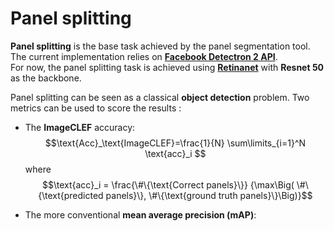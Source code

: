 # Panel splitting

**Panel splitting** is the base task achieved by the panel segmentation tool.
The current implementation relies on [**Facebook Detectron 2 API**](https://github.com/facebookresearch/detectron2).\
For now, the panel splitting task is achieved using [**Retinanet**](https://arxiv.org/abs/1708.02002) with **Resnet 50** as the backbone.

Panel splitting can be seen as a classical **object detection** problem.
Two metrics can be used to score the results :
* The **ImageCLEF** accuracy:
$$\text{Acc}_\text{ImageCLEF}=\frac{1}{N} \sum\limits_{i=1}^N \text{acc}_i $$
where
$$\text{acc}_i = \frac{\#\{\text{Correct panels}\}} {\max\Big( \#\{\text{predicted panels}\}, \#\{\text{ground truth panels}\}\Big)}$$

* The more conventional **mean average precision (mAP)**:
